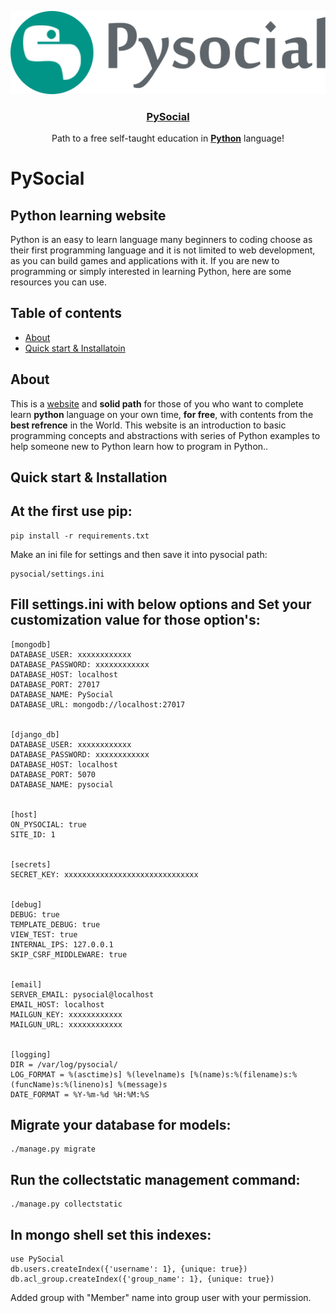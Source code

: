 <p align="center">
  <a href="http://pysocial.com">
    <img alt="PySocial" src="static/main/img/logo.png">
  </a>
</p>
<a href='http://pysocial.com'><h3 align="center">PySocial</h3></a>
<p align="center">
    Path to a free self-taught education in <a href='http://python.org'><strong>Python</strong></a> language!
</p>


# PySocial
## Python learning website
Python is an easy to learn language many beginners to coding choose as their first programming language and it is not limited to web development, as you can build games and applications with it. If you are new to programming or simply interested in learning Python, here are some resources you can use.

## Table of contents

* [About](#about)
* [Quick start & Installatoin](#quick-start)


## About
This is a [website](http://pysocial.com) and **solid path** for those of you who want to complete learn **python** language on your own time, **for free**, with contents from the **best refrence** in the World.
This website is an introduction to basic programming concepts and abstractions with series of Python examples to help someone new to Python learn how to program in Python..


## Quick start & Installation

At the first use pip:
-----------
```
pip install -r requirements.txt
```

Make an ini file for settings and then save it into pysocial path:

```
pysocial/settings.ini
```

Fill settings.ini with below options and
Set your customization value for those option's:
-----------
```
[mongodb]
DATABASE_USER: xxxxxxxxxxxx
DATABASE_PASSWORD: xxxxxxxxxxxx
DATABASE_HOST: localhost
DATABASE_PORT: 27017
DATABASE_NAME: PySocial
DATABASE_URL: mongodb://localhost:27017


[django_db]
DATABASE_USER: xxxxxxxxxxxx
DATABASE_PASSWORD: xxxxxxxxxxxx
DATABASE_HOST: localhost
DATABASE_PORT: 5070
DATABASE_NAME: pysocial


[host]
ON_PYSOCIAL: true
SITE_ID: 1


[secrets]
SECRET_KEY: xxxxxxxxxxxxxxxxxxxxxxxxxxxxxx


[debug]
DEBUG: true
TEMPLATE_DEBUG: true
VIEW_TEST: true
INTERNAL_IPS: 127.0.0.1
SKIP_CSRF_MIDDLEWARE: true


[email]
SERVER_EMAIL: pysocial@localhost
EMAIL_HOST: localhost
MAILGUN_KEY: xxxxxxxxxxxx
MAILGUN_URL: xxxxxxxxxxxx


[logging]
DIR = /var/log/pysocial/
LOG_FORMAT = %(asctime)s] %(levelname)s [%(name)s:%(filename)s:%(funcName)s:%(lineno)s] %(message)s
DATE_FORMAT = %Y-%m-%d %H:%M:%S

```

Migrate your database for models:
-----------

```
./manage.py migrate
```

Run the collectstatic management command:
-----------
```
./manage.py collectstatic
```

In mongo shell set this indexes:
-----------
```
use PySocial
db.users.createIndex({'username': 1}, {unique: true})
db.acl_group.createIndex({'group_name': 1}, {unique: true})
```



Added group with "Member" name into group user with your permission.

